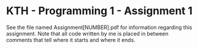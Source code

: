 # KTH - Programming 1 - Assignment 1
See the file named Assignment[NUMBER].pdf for information regarding this assignment. Note that all code written by me is placed in between comments that tell where it starts and where it ends.
